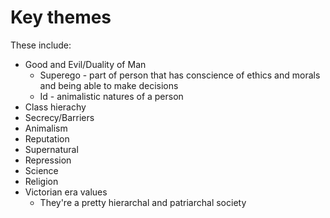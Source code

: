 # Key themes

These include:

- Good and Evil/Duality of Man
	- Superego - part of person that has conscience of ethics and morals and being able to make decisions
	- Id       - animalistic natures of a person
- Class hierachy
- Secrecy/Barriers
- Animalism
- Reputation
- Supernatural
- Repression
- Science
- Religion
- Victorian era values
	- They're a pretty hierarchal and patriarchal society
